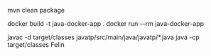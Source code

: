 mvn clean package

docker build -t java-docker-app .
docker run --rm java-docker-app

javac -d target/classes javatp/src/main/java/javatp/*.java
java -cp target/classes Felin